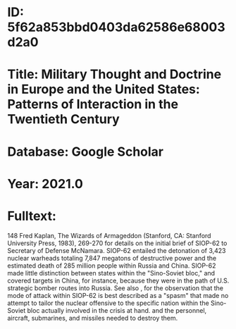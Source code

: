 # ID: 5f62a853bbd0403da62586e68003d2a0
# Title: Military Thought and Doctrine in Europe and the United States: Patterns of Interaction in the Twentieth Century
# Database: Google Scholar
# Year: 2021.0
# Fulltext:
148 Fred Kaplan, The Wizards of Armageddon (Stanford, CA: Stanford University Press, 1983), 269-270 for details on the initial brief of SIOP-62 to Secretary of Defense McNamara.
SIOP-62 entailed the detonation of 3,423 nuclear warheads totaling 7,847 megatons of destructive power and the estimated death of 285 million people within Russia and China.
SIOP-62 made little distinction between states within the "Sino-Soviet bloc," and covered targets in China, for instance, because they were in the path of U.S. strategic bomber routes into Russia.
See also , for the observation that the mode of attack within SIOP-62 is best described as a "spasm" that made no attempt to tailor the nuclear offensive to the specific nation within the Sino-Soviet bloc actually involved in the crisis at hand.
and the personnel, aircraft, submarines, and missiles needed to destroy them.